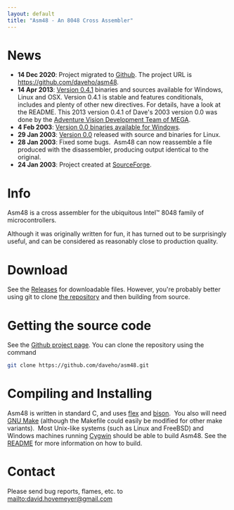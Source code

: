 ```yaml
---
layout: default
title: "Asm48 - An 8048 Cross Assembler"
---
```


News
====

-   **14 Dec 2020**: Project migrated to [Github](https://github.com).  The project URL
    is <https://github.com/daveho/asm48>.
-   **14 Apr 2013**: [Version 0.4.1](https://github.com/daveho/asm48/releases/tag/REL_0_4_1)
    binaries and sources available for Windows, Linux and OSX.
    Version 0.4.1 is stable and features conditionals, includes and
    plenty of other new directives. For details, have a look at the
    README.  This 2013 version 0.4.1 of Dave\'s 2003 version 0.0 was done by the
    [Adventure Vision Development Team of MEGA](https://www.m-e-g-a.org/research-education/research/adventure-vision/).
-   **4 Feb 2003**: [Version 0.0 binaries available for Windows](https://github.com/daveho/asm48/releases/tag/REL_0_0).
-   **29 Jan 2003**: [Version 0.0](https://github.com/daveho/asm48/releases/tag/REL_0_0)
    released with source and binaries for Linux.
-   **28 Jan 2003**: Fixed some bugs.  Asm48 can now reassemble a file
    produced with the disassembler, producing output identical to the
    original.
-   **24 Jan 2003**: Project created at [SourceForge](http://sourceforge.net/).

Info
====

Asm48 is a cross assembler for the ubiquitous Intel™ 8048 family of
microcontrollers.

Although it was originally written for fun, it has turned out to be
surprisingly useful, and can be considered as reasonably close to production
quality.

Download
========

See the [Releases](https://github.com/daveho/asm48/releases) for downloadable files.
However, you're probably better using git to clone [the repository](https://github.com/daveho/asm48)
and then building from source.

Getting the source code
=======================

See the [Github project page](https://github.com/daveho/asm48).
You can clone the repository using the command

```bash
git clone https://github.com/daveho/asm48.git
```

Compiling and Installing
========================

Asm48 is written in standard C, and uses
[flex](http://www.gnu.org/software/flex) and
[bison](http://www.gnu.org/software/bison).  You also will need [GNU
Make](http://www.gnu.org/software/make) (although the Makefile could
easily be modified for other make variants).  Most Unix-like systems
(such as Linux and FreeBSD) and Windows machines running
[Cygwin](http://cygwin.com/) should be able to build Asm48. See the
[README](https://github.com/daveho/asm48/blob/master/README)
for more information on how to build.

Contact
=======

Please send bug reports, flames, etc. to <mailto:david.hovemeyer@gmail.com>
